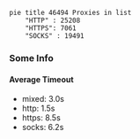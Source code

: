 
```mermaid
pie title 46494 Proxies in list
    "HTTP" : 25208
    "HTTPS": 7061
    "SOCKS" : 19491
```

### Some Info
#### Average Timeout

- mixed: 3.0s
- http: 1.5s
- https: 8.5s
- socks: 6.2s